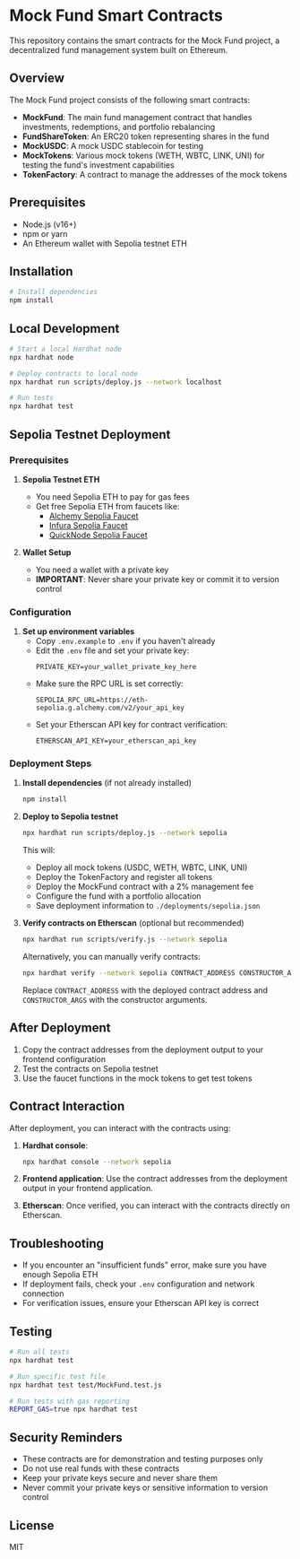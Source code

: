 # Mock Fund Smart Contracts

This repository contains the smart contracts for the Mock Fund project, a decentralized fund management system built on Ethereum.

## Overview

The Mock Fund project consists of the following smart contracts:

- **MockFund**: The main fund management contract that handles investments, redemptions, and portfolio rebalancing
- **FundShareToken**: An ERC20 token representing shares in the fund
- **MockUSDC**: A mock USDC stablecoin for testing
- **MockTokens**: Various mock tokens (WETH, WBTC, LINK, UNI) for testing the fund's investment capabilities
- **TokenFactory**: A contract to manage the addresses of the mock tokens

## Prerequisites

- Node.js (v16+)
- npm or yarn
- An Ethereum wallet with Sepolia testnet ETH

## Installation

```bash
# Install dependencies
npm install
```

## Local Development

```bash
# Start a local Hardhat node
npx hardhat node

# Deploy contracts to local node
npx hardhat run scripts/deploy.js --network localhost

# Run tests
npx hardhat test
```

## Sepolia Testnet Deployment

### Prerequisites

1. **Sepolia Testnet ETH**
   - You need Sepolia ETH to pay for gas fees
   - Get free Sepolia ETH from faucets like:
     - [Alchemy Sepolia Faucet](https://sepoliafaucet.com/)
     - [Infura Sepolia Faucet](https://www.infura.io/faucet/sepolia)
     - [QuickNode Sepolia Faucet](https://faucet.quicknode.com/ethereum/sepolia)

2. **Wallet Setup**
   - You need a wallet with a private key
   - **IMPORTANT**: Never share your private key or commit it to version control

### Configuration

1. **Set up environment variables**
   - Copy `.env.example` to `.env` if you haven't already
   - Edit the `.env` file and set your private key:
     ```
     PRIVATE_KEY=your_wallet_private_key_here
     ```
   - Make sure the RPC URL is set correctly:
     ```
     SEPOLIA_RPC_URL=https://eth-sepolia.g.alchemy.com/v2/your_api_key
     ```
   - Set your Etherscan API key for contract verification:
     ```
     ETHERSCAN_API_KEY=your_etherscan_api_key
     ```

### Deployment Steps

1. **Install dependencies** (if not already installed)
   ```bash
   npm install
   ```

2. **Deploy to Sepolia testnet**
   ```bash
   npx hardhat run scripts/deploy.js --network sepolia
   ```

   This will:
   - Deploy all mock tokens (USDC, WETH, WBTC, LINK, UNI)
   - Deploy the TokenFactory and register all tokens
   - Deploy the MockFund contract with a 2% management fee
   - Configure the fund with a portfolio allocation
   - Save deployment information to `./deployments/sepolia.json`

3. **Verify contracts on Etherscan** (optional but recommended)
   ```bash
   npx hardhat run scripts/verify.js --network sepolia
   ```
   
   Alternatively, you can manually verify contracts:
   ```bash
   npx hardhat verify --network sepolia CONTRACT_ADDRESS CONSTRUCTOR_ARGS
   ```
   Replace `CONTRACT_ADDRESS` with the deployed contract address and `CONSTRUCTOR_ARGS` with the constructor arguments.

## After Deployment

1. Copy the contract addresses from the deployment output to your frontend configuration
2. Test the contracts on Sepolia testnet
3. Use the faucet functions in the mock tokens to get test tokens

## Contract Interaction

After deployment, you can interact with the contracts using:

1. **Hardhat console**:
   ```bash
   npx hardhat console --network sepolia
   ```

2. **Frontend application**: Use the contract addresses from the deployment output in your frontend application.

3. **Etherscan**: Once verified, you can interact with the contracts directly on Etherscan.

## Troubleshooting

- If you encounter an "insufficient funds" error, make sure you have enough Sepolia ETH
- If deployment fails, check your `.env` configuration and network connection
- For verification issues, ensure your Etherscan API key is correct

## Testing

```bash
# Run all tests
npx hardhat test

# Run specific test file
npx hardhat test test/MockFund.test.js

# Run tests with gas reporting
REPORT_GAS=true npx hardhat test
```

## Security Reminders

- These contracts are for demonstration and testing purposes only
- Do not use real funds with these contracts
- Keep your private keys secure and never share them
- Never commit your private keys or sensitive information to version control

## License

MIT